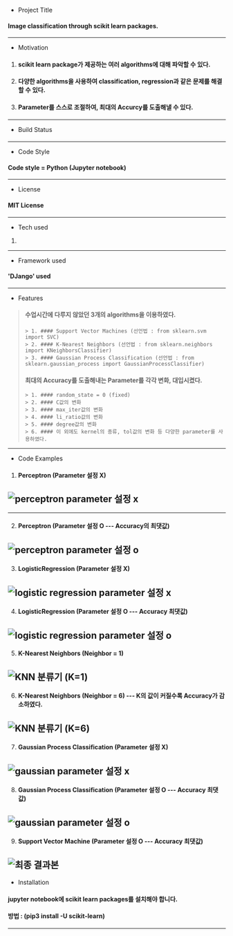 * Project Title
#### Image classification through scikit learn packages.
-------
* Motivation
1. #### scikit learn package가 제공하는 여러 algorithms에 대해 파악할 수 있다.
2. #### 다양한 algorithms을 사용하여 classification, regression과 같은 문제를 해결할 수 있다.
3. #### Parameter를 스스로 조절하여, 최대의 Accurcy를 도출해낼 수 있다.
--------
* Build Status
####
--------
* Code Style
#### Code style = Python (Jupyter notebook)
--------
* License
#### MIT License
--------
* Tech used
1. 
--------
* Framework used
#### 'DJango' used
--------
* Features
> #### 수업시간에 다루지 않았던 3개의 algorithms을 이용하였다.
>     > 1. #### Support Vector Machines (선언법 : from sklearn.svm import SVC)
>     > 2. #### K-Nearest Neighbors (선언법 : from sklearn.neighbors import KNeighborsClassifier)
>     > 3. #### Gaussian Process Classification (선언법 : from sklearn.gaussian_process import GaussianProcessClassifier)
> #### 최대의 Accuracy를 도출해내는 Parameter를 각각 변화, 대입시켰다.
>     > 1. #### random_state = 0 (fixed)
>     > 2. #### C값의 변화
>     > 3. #### max_iter값의 변화
>     > 4. #### li_ratio값의 변화
>     > 5. #### degree값의 변화
>     > 6. #### 이 외에도 kernel의 종류, tol값의 변화 등 다양한 parameter를 사용하였다.
--------
* Code Examples
1. #### Perceptron (Parameter 설정 X)
![perceptron parameter 설정 x](https://user-images.githubusercontent.com/92518995/146891023-316ca279-d9af-49a2-bad5-bb9619eaf446.PNG)
--------
--------
2. #### Perceptron (Parameter 설정 O --- Accuracy의 최댓값)
![perceptron parameter 설정 o](https://user-images.githubusercontent.com/92518995/146891360-2545febc-fe16-47fb-97b4-131af0893efe.PNG)
-------
3. #### LogisticRegression (Parameter 설정 X)
![logistic regression parameter 설정 x](https://user-images.githubusercontent.com/92518995/146891746-ca87cd23-ac59-4cac-aa70-021853010be4.PNG)
-------
4. #### LogisticRegression (Parameter 설정 O --- Accuracy 최댓값)
![logistic regression parameter 설정 o](https://user-images.githubusercontent.com/92518995/146891787-afb232c3-4fb4-41d5-a53c-6877728da535.PNG)
-------
5. #### K-Nearest Neighbors (Neighbor = 1)
![KNN 분류기 (K=1)](https://user-images.githubusercontent.com/92518995/146892001-43f8c65d-c9c0-4ee7-aef4-8b580090e560.PNG)
-------
6. #### K-Nearest Neighbors (Neighbor = 6) --- K의 값이 커질수록 Accuracy가 감소하였다.
![KNN 분류기 (K=6)](https://user-images.githubusercontent.com/92518995/146892605-044efb5f-ec75-49fd-a996-bafd71c6703c.PNG)
-------
7. #### Gaussian Process Classification (Parameter 설정 X)
![gaussian parameter 설정 x](https://user-images.githubusercontent.com/92518995/146892977-6e78d606-016f-4e3e-94dc-ce1ba2bda368.PNG)
-------
8. #### Gaussian Process Classification (Parameter 설정 O --- Accuracy 최댓값)
![gaussian parameter 설정 o](https://user-images.githubusercontent.com/92518995/146893017-7979c3f5-64b5-4509-9afe-cb532e49f4a9.PNG)
-------
9. #### Support Vector Machine (Parameter 설정 O --- Accuracy 최댓값)
![최종 결과본](https://user-images.githubusercontent.com/92518995/146893282-a7c38c4c-14e9-4772-aafd-7d6e979b5de8.PNG)
-------
* Installation
#### jupyter notebook에 scikit learn packages를 설치해야 합니다.
#### 방법 : (pip3 install -U scikit-learn)
-------
